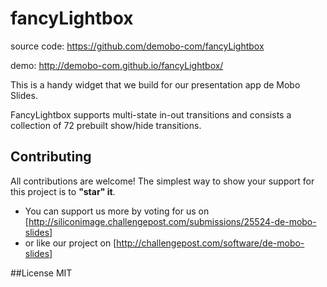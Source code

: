 fancyLightbox
=============
source code: https://github.com/demobo-com/fancyLightbox

demo: http://demobo-com.github.io/fancyLightbox/

This is a handy widget that we build for our presentation app de Mobo Slides.

FancyLightbox supports multi-state in-out transitions and consists a collection of 72 prebuilt show/hide transitions.

## Contributing
All contributions are welcome! The simplest way to show your support for this project is to **"star" it**.

* You can support us more by voting for us on [http://siliconimage.challengepost.com/submissions/25524-de-mobo-slides]
* or like our project on [http://challengepost.com/software/de-mobo-slides]

##License
MIT
